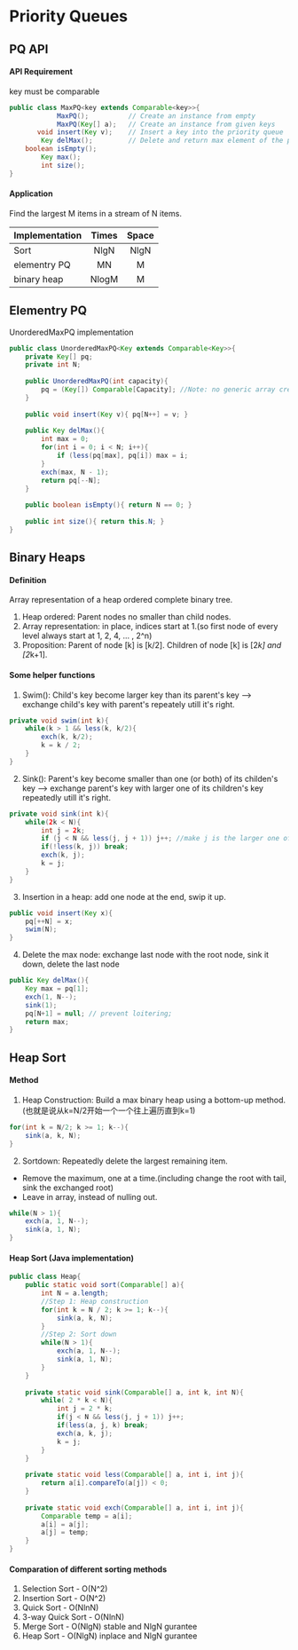 # Priority Queues
## PQ API
#### API Requirement
key must be comparable
```java
public class MaxPQ<key extends Comparable<key>>{
            MaxPQ();          // Create an instance from empty
            MaxPQ(Key[] a);   // Create an instance from given keys 
       void insert(Key v);    // Insert a key into the priority queue
        Key delMax();         // Delete and return max element of the priority queue
    boolean isEmpty();        
        Key max();
        int size();
}
```
#### Application 
Find the largest M items in a stream of N items.

| Implementation | Times   | Space |
|:---------------|:-------:|:-----:|
|Sort            | NlgN    | NlgN  |
|elementry PQ    | MN      | M     | 
|binary heap     | NlogM   | M     | 

## Elementry PQ
UnorderedMaxPQ implementation
```java
public class UnorderedMaxPQ<Key extends Comparable<Key>>{
    private Key[] pq;
    private int N;
    
    public UnorderedMaxPQ(int capacity){
        pq = (Key[]) Comparable[Capacity]; //Note: no generic array creation
    }
    
    public void insert(Key v){ pq[N++] = v; }
    
    public Key delMax(){
        int max = 0;
        for(int i = 0; i < N; i++){
            if (less(pq[max], pq[i]) max = i;
        }
        exch(max, N - 1);
        return pq[--N];
    }
    
    public boolean isEmpty(){ return N == 0; }
    
    public int size(){ return this.N; }
}
```
## Binary Heaps
#### Definition
Array representation of a heap ordered complete binary tree.
1. Heap ordered: Parent nodes no smaller than child nodes.
2. Array representation: in place, indices start at 1.(so first node of every level always start at 1, 2, 4, ... , 2^n)
3. Proposition: Parent of node [k] is [k/2]. Children of node [k] is [2*k] and [2*k+1].
#### Some helper functions
1. Swim(): Child's key become larger key than its parent's key --> exchange child's key with parent's repeately utill it's right.
```java
private void swim(int k){
    while(k > 1 && less(k, k/2){
        exch(k, k/2);
        k = k / 2;
    }
}
```
2. Sink(): Parent's key become smaller than one (or both) of its childen's key --> exchange parent's key with larger one of its children's key repeatedly utill it's right.
```java
private void sink(int k){
    while(2k < N){
        int j = 2k;
        if (j < N && less(j, j + 1)) j++; //make j is the larger one of its children's key
        if(!less(k, j)) break;
        exch(k, j);
        k = j;
    }
}
```
3. Insertion in a heap: add one node at the end, swip it up.
```java
public void insert(Key x){
    pq[++N] = x;
    swim(N);
}
```
4. Delete the max node: exchange last node with the root node, sink it down, delete the last node
```java
public Key delMax(){
    Key max = pq[1];
    exch(1, N--);
    sink(1);
    pq[N+1] = null; // prevent loitering;
    return max;
}
```
## Heap Sort
#### Method
1. Heap Construction: Build a max binary heap using a bottom-up method.(也就是说从k=N/2开始一个一个往上遍历直到k=1)
```java
for(int k = N/2; k >= 1; k--){
    sink(a, k, N);
}
```
2. Sortdown: Repeatedly delete the largest remaining item.
- Remove the maximum, one at a time.(including change the root with tail, sink the exchanged root)
- Leave in array, instead of nulling out.
```java
while(N > 1){
    exch(a, 1, N--);
    sink(a, 1, N);
}
```
#### Heap Sort (Java implementation)
```java
public class Heap{
    public static void sort(Comparable[] a){
        int N = a.length;
        //Step 1: Heap construction
        for(int k = N / 2; k >= 1; k--){
            sink(a, k, N);
        }
        //Step 2: Sort down
        while(N > 1){
            exch(a, 1, N--);
            sink(a, 1, N);
        }
    }
    
    private static void sink(Comparable[] a, int k, int N){
        while( 2 * k < N){
            int j = 2 * k;
            if(j < N && less(j, j + 1)) j++;
            if(less(a, j, k) break;
            exch(a, k, j);
            k = j;
        }
    }
    
    private static void less(Comparable[] a, int i, int j){
        return a[i].compareTo(a[j]) < 0;
    }
    
    private static void exch(Comparable[] a, int i, int j){
        Comparable temp = a[i];
        a[i] = a[j];
        a[j] = temp;
    }
}
```
#### Comparation of different sorting methods
1. Selection Sort - O(N^2)
2. Insertion Sort - O(N^2)
3. Quick Sort - O(NlnN)
4. 3-way Quick Sort - O(NlnN)
5. Merge Sort - O(NlgN) stable and NlgN gurantee
6. Heap Sort - O(NlgN) inplace and NlgN gurantee












